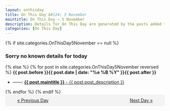 ```yaml
---
layout: onthisday
title: On This Day &#124; 5 November
maintitle: On This Day — 5 November
description: Details for On This Day are generated by the posts added to the website so the content is subject to changes/updates over time.
categories: [On This Day]
---
```


{% if site.categories.OnThisDay5November == null %}
<h3>Sorry no known details for today</h3>
{% else %}
{% for post in site.categories.OnThisDay5November reversed %}
<strong>{{ post.before }}{{ post.date | date: "%e %B %Y" }}{{ post.after }}</strong>
<ul>
<li> ——: <a class="{{ post.class }}" href="{{ post.url }}"><strong>{{ post.maintitle }}</strong> - {{ post.post_description }}</a></li>
</ul>
{% endfor %}
{% endif %}
<br />
<div style="background-color: #f3f3f3; padding: 10px; border-radius: 5px; text-align: center; display: flex; justify-content: space-evenly;">
<a href="/onthisday/11/11-04">« Previous Day</a>
<span style="visibility:hidden;">[ Visit Leap Year February 29 ]</span>
<a href="/onthisday/11/11-06">Next Day »</a>
</div>
